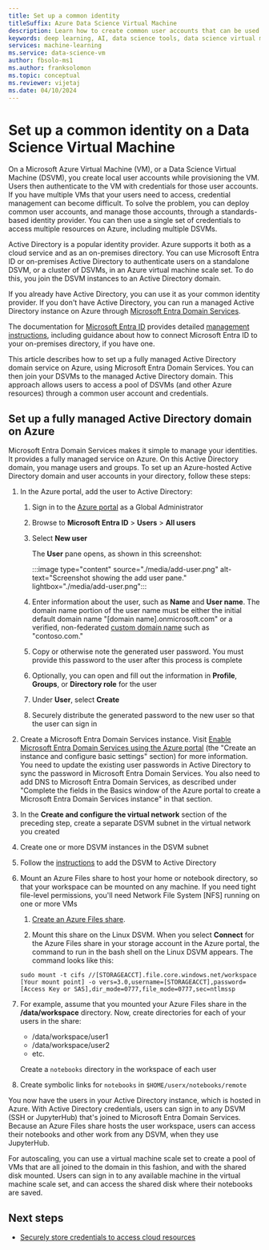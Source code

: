```yaml
---
title: Set up a common identity
titleSuffix: Azure Data Science Virtual Machine 
description: Learn how to create common user accounts that can be used across multiple Data Science Virtual Machines. You can use Microsoft Entra ID or an on-premises Active Directory to authenticate users to the Data Science Virtual Machine.
keywords: deep learning, AI, data science tools, data science virtual machine, geospatial analytics, team data science process
services: machine-learning
ms.service: data-science-vm
author: fbsolo-ms1
ms.author: franksolomon
ms.topic: conceptual
ms.reviewer: vijetaj
ms.date: 04/10/2024
---
```


# Set up a common identity on a Data Science Virtual Machine

On a Microsoft Azure Virtual Machine (VM), or a Data Science Virtual Machine (DSVM), you create local user accounts while provisioning the VM. Users then authenticate to the VM with credentials for those user accounts. If you have multiple VMs that your users need to access, credential management can become difficult. To solve the problem, you can deploy common user accounts, and manage those accounts, through a standards-based identity provider. You can then use a single set of credentials to access multiple resources on Azure, including multiple DSVMs.

Active Directory is a popular identity provider. Azure supports it both as a cloud service and as an on-premises directory. You can use Microsoft Entra ID or on-premises Active Directory to authenticate users on a standalone DSVM, or a cluster of DSVMs, in an Azure virtual machine scale set. To do this, you join the DSVM instances to an Active Directory domain.

If you already have Active Directory, you can use it as your common identity provider. If you don't have Active Directory, you can run a managed Active Directory instance on Azure through [Microsoft Entra Domain Services](../../active-directory-domain-services/index.yml).

The documentation for [Microsoft Entra ID](../../active-directory/index.yml) provides detailed [management instructions](../../active-directory/hybrid/whatis-hybrid-identity.md), including guidance about how to connect Microsoft Entra ID to your on-premises directory, if you have one.

This article describes how to set up a fully managed Active Directory domain service on Azure, using Microsoft Entra Domain Services. You can then join your DSVMs to the managed Active Directory domain. This approach allows users to access a pool of DSVMs (and other Azure resources) through a common user account and credentials.

## Set up a fully managed Active Directory domain on Azure

Microsoft Entra Domain Services makes it simple to manage your identities. It provides a fully managed service on Azure. On this Active Directory domain, you manage users and groups. To set up an Azure-hosted Active Directory domain and user accounts in your directory, follow these steps:

1. In the Azure portal, add the user to Active Directory:

   1. Sign in to the [Azure portal](https://portal.azure.com) as a Global Administrator
    
   1. Browse to **Microsoft Entra ID** > **Users** > **All users**
    
   1. Select **New user**
   
        The **User** pane opens, as shown in this screenshot:

        :::image type="content" source="./media/add-user.png" alt-text="Screenshot showing the add user pane." lightbox="./media/add-user.png":::
    
   1. Enter information about the user, such as **Name** and **User name**. The domain name portion of the user name must be either the initial default domain name "[domain name].onmicrosoft.com" or a verified, non-federated [custom domain name](../../active-directory/fundamentals/add-custom-domain.md) such as "contoso.com."
    
   1. Copy or otherwise note the generated user password. You must provide this password to the user after this process is complete
    
   1. Optionally, you can open and fill out the information in **Profile**, **Groups**, or **Directory role** for the user
    
   1. Under **User**, select **Create**
    
   1. Securely distribute the generated password to the new user so that the user can sign in

1. Create a Microsoft Entra Domain Services instance. Visit [Enable Microsoft Entra Domain Services using the Azure portal](../../active-directory-domain-services/tutorial-create-instance.md) (the "Create an instance and configure basic settings" section) for more information. You need to update the existing user passwords in Active Directory to sync the password in Microsoft Entra Domain Services. You also need to add DNS to Microsoft Entra Domain Services, as described under "Complete the fields in the Basics window of the Azure portal to create a Microsoft Entra Domain Services instance" in that section.

1. In the **Create and configure the virtual network** section of the preceding step, create a separate DSVM subnet in the virtual network you created
1. Create one or more DSVM instances in the DSVM subnet
1. Follow the [instructions](../../active-directory-domain-services/join-ubuntu-linux-vm.md) to add the DSVM to Active Directory
1. Mount an Azure Files share to host your home or notebook directory, so that your workspace can be mounted on any machine. If you need tight file-level permissions, you'll need Network File System [NFS] running on one or more VMs

   1. [Create an Azure Files share](../../storage/files/storage-how-to-create-file-share.md).
    
   2.  Mount this share on the Linux DSVM. When you select **Connect** for the Azure Files share in your storage account in the Azure portal, the command to run in the bash shell on the Linux DSVM appears. The command looks like this:
   
   ```
   sudo mount -t cifs //[STORAGEACCT].file.core.windows.net/workspace [Your mount point] -o vers=3.0,username=[STORAGEACCT],password=[Access Key or SAS],dir_mode=0777,file_mode=0777,sec=ntlmssp
   ```
1. For example, assume that you mounted your Azure Files share in the **/data/workspace** directory. Now, create directories for each of your users in the share:
    - /data/workspace/user1
    - /data/workspace/user2
    - etc.

   Create a `notebooks` directory in the workspace of each user
1. Create symbolic links for `notebooks` in `$HOME/userx/notebooks/remote`

You now have the users in your Active Directory instance, which is hosted in Azure. With Active Directory credentials, users can sign in to any DSVM (SSH or JupyterHub) that's joined to Microsoft Entra Domain Services. Because an Azure Files share hosts the user workspace, users can access their notebooks and other work from any DSVM, when they use JupyterHub.

For autoscaling, you can use a virtual machine scale set to create a pool of VMs that are all joined to the domain in this fashion, and with the shared disk mounted. Users can sign in to any available machine in the virtual machine scale set, and can access the shared disk where their notebooks are saved.

## Next steps

* [Securely store credentials to access cloud resources](dsvm-secure-access-keys.md)
